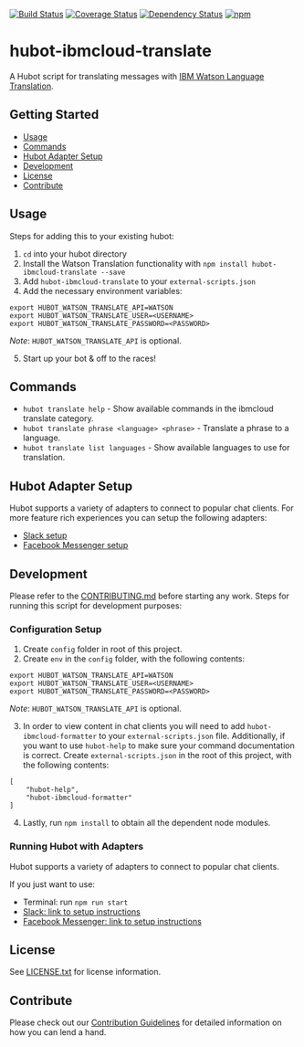 [![Build Status](https://travis-ci.org/ibm-cloud-solutions/hubot-ibmcloud-translate.svg?branch=master)](https://travis-ci.org/ibm-cloud-solutions/hubot-ibmcloud-translate)
[![Coverage Status](https://coveralls.io/repos/github/ibm-cloud-solutions/hubot-ibmcloud-translate/badge.svg?branch=master)](https://coveralls.io/github/ibm-cloud-solutions/hubot-ibmcloud-translate?branch=master)
[![Dependency Status](https://dependencyci.com/github/ibm-cloud-solutions/hubot-ibmcloud-translate/badge)](https://dependencyci.com/github/ibm-cloud-solutions/hubot-ibmcloud-translate)
[![npm](https://img.shields.io/npm/v/hubot-ibmcloud-translate.svg?maxAge=2592000)](https://www.npmjs.com/package/hubot-ibmcloud-translate)

# hubot-ibmcloud-translate

A Hubot script for translating messages with [IBM Watson Language Translation](https://console.ng.bluemix.net/catalog/services/language-translation/).

## Getting Started
* [Usage](#usage)
* [Commands](#commands)
* [Hubot Adapter Setup](#hubot-adapter-setup)
* [Development](#development)
* [License](#license)
* [Contribute](#contribute)

## Usage

Steps for adding this to your existing hubot:

1. `cd` into your hubot directory
2. Install the Watson Translation functionality with `npm install hubot-ibmcloud-translate --save`
3. Add `hubot-ibmcloud-translate` to your `external-scripts.json`
4. Add the necessary environment variables:
```
export HUBOT_WATSON_TRANSLATE_API=WATSON
export HUBOT_WATSON_TRANSLATE_USER=<USERNAME>
export HUBOT_WATSON_TRANSLATE_PASSWORD=<PASSWORD>
```
_Note_: `HUBOT_WATSON_TRANSLATE_API` is optional.

5. Start up your bot & off to the races!

## Commands
- `hubot translate help` - Show available commands in the ibmcloud translate category.
- `hubot translate phrase <language> <phrase>` - Translate a phrase to a language.
- `hubot translate list languages` - Show available languages to use for translation.

## Hubot Adapter Setup

Hubot supports a variety of adapters to connect to popular chat clients.  For more feature rich experiences you can setup the following adapters:
- [Slack setup](https://github.com/ibm-cloud-solutions/hubot-ibmcloud-translate/blob/master/docs/adapters/slack.md)
- [Facebook Messenger setup](https://github.com/ibm-cloud-solutions/hubot-ibmcloud-translate/blob/master/docs/adapters/facebook.md)

## Development

Please refer to the [CONTRIBUTING.md](https://github.com/ibm-cloud-solutions/hubot-ibmcloud-translate/blob/master/CONTRIBUTING.md) before starting any work.  Steps for running this script for development purposes:

### Configuration Setup

1. Create `config` folder in root of this project.
2. Create `env` in the `config` folder, with the following contents:
```
export HUBOT_WATSON_TRANSLATE_API=WATSON
export HUBOT_WATSON_TRANSLATE_USER=<USERNAME>
export HUBOT_WATSON_TRANSLATE_PASSWORD=<PASSWORD>
```
_Note_: `HUBOT_WATSON_TRANSLATE_API` is optional.

3. In order to view content in chat clients you will need to add `hubot-ibmcloud-formatter` to your `external-scripts.json` file. Additionally, if you want to use `hubot-help` to make sure your command documentation is correct. Create `external-scripts.json` in the root of this project, with the following contents:
```
[
    "hubot-help",
    "hubot-ibmcloud-formatter"
]
```
4. Lastly, run `npm install` to obtain all the dependent node modules.

### Running Hubot with Adapters

Hubot supports a variety of adapters to connect to popular chat clients.

If you just want to use:
 - Terminal: run `npm run start`
 - [Slack: link to setup instructions](https://github.com/ibm-cloud-solutions/hubot-ibmcloud-translate/blob/master/docs/adapters/slack.md)
 - [Facebook Messenger: link to setup instructions](https://github.com/ibm-cloud-solutions/hubot-ibmcloud-translate/blob/master/docs/adapters/facebook.md)

## License

See [LICENSE.txt](https://github.com/ibm-cloud-solutions/hubot-ibmcloud-translate/blob/master/LICENSE.txt) for license information.

## Contribute

Please check out our [Contribution Guidelines](https://github.com/ibm-cloud-solutions/hubot-ibmcloud-translate/blob/master/CONTRIBUTING.md) for detailed information on how you can lend a hand.

